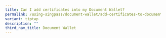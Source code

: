 ```yaml
---
title: Can I add certificates into my Document Wallet?
permalink: /using-singpass/document-wallet/add-certificates-to-document-wallet/
variant: tiptap
description: ""
third_nav_title: Document Wallet
---
```

